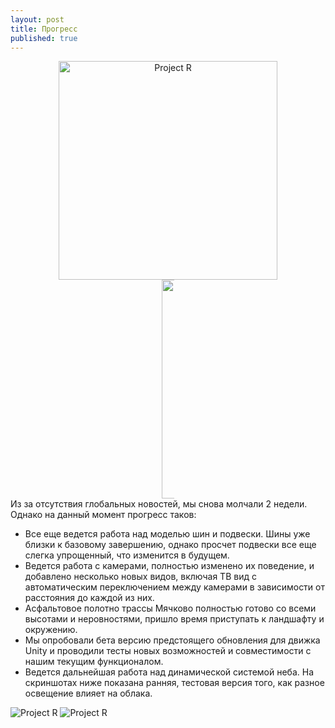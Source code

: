 ```yaml
---
layout: post
title: Прогресс
published: true
---
```


<center><img src="{{site.baseurl}}/images/news/2014-11-07/Jb1ZnX4g-Gs.jpg" alt="Project R" style="width: 350px;"/><div style="width: 20px;"/><img src="{{site.baseurl}}/images/news/2014-11-07/xTg08Ak9J4U.jpg" alt="Project R" style="width: 350px;"/></center>
Из за отсутствия глобальных новостей, мы снова молчали 2 недели.
Однако на данный момент прогресс таков:

 - Все еще ведется работа над моделью шин и подвески. Шины уже близки к базовому завершению, однако просчет подвески все еще слегка упрощенный, что изменится в будущем.
 - Ведется работа с камерами, полностью изменено их поведение, и добавлено несколько новых видов, включая ТВ вид с автоматическим переключением между камерами в зависимости от расстояния до каждой из них.
 - Асфальтовое полотно трассы Мячково полностью готово со всеми высотами и неровностями, пришло время приступать к ландшафту и окружению.
 - Мы опробовали бета версию предстоящего обновления для движка Unity и проводили тесты новых возможностей и совместимости с нашим текущим функционалом.
 - Ведется дальнейшая работа над динамической системой неба. На скриншотах ниже показана ранняя, тестовая версия того, как разное освещение влияет на облака.

![Project R]({{site.baseurl}}/images/news/2014-11-07/Jb1ZnX4g-Gs.jpg)
![Project R]({{site.baseurl}}/images/news/2014-11-07/xTg08Ak9J4U.jpg)